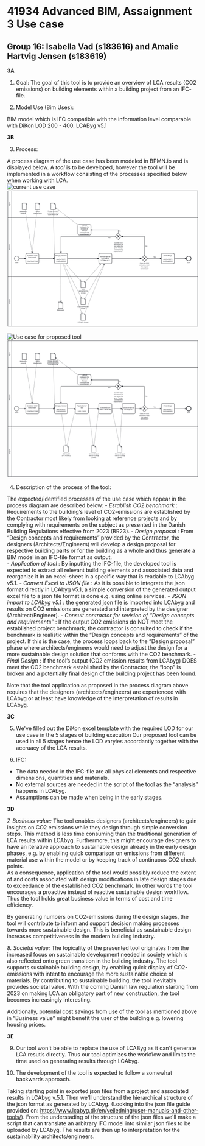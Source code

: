 # 41934 Advanced BIM, Assaignment 3 Use case
## Group 16: Isabella Vad (s183616) and Amalie Hartvig Jensen (s183619)

**3A**

1. Goal: The goal of this tool is to provide an overview of LCA results (CO2 emissions) on building elements within a building project from an IFC- file.

2. Model Use (Bim Uses):  

BIM model which is IFC compatible with the information level comparable with DiKon LOD 200 - 400. 
LCAByg v5.1

**3B**

3. Process: 
 
A process diagram of the use case has been modeled in BPMN.io and is displayed below. 
A *tool* is to be developed, however the tool will be implemented in a workflow consisting of the processes specified below when working with LCA.  
![current use case](diagram_before)
<img src=" diagram_before.svg">

![Use case for proposed tool](diagram_tool)
<img src=" diagram_tool.svg">

4. Description of the process of the tool:

The expected/identified processes of the use case which appear in the process diagram are described below:
*- Establish CO2 benchmark* : Requirements to the building’s level of CO2-emissions are established by the Contractor most likely from looking at reference projects and by complying with requirements on the subject as presented in the Danish Building Regulations effective from 2023 (BR23). 
*- Design proposal* : From “Design concepts and requirements” provided by the Contractor, the designers (Architects/Engineers) will develop a design proposal for respective building parts or for the building as a whole and thus generate a BIM model in an IFC-file format as output.  
*- Application of tool* : By inputting the IFC-file, the developed tool is expected to extract all relevant building elements and associated data and reorganize it in an excel-sheet in a specific way that is readable to LCAbyg v5.1.
*- Convert Excel to JSON file* : As it is possible to integrate the json format directly in LCAbyg v5.1, a simple conversion of the generated output excel file to a json file format is done e.g. using online services.
*- JSON import to LCAbyg v5.1* : the generated json file is imported into LCAbyg and results on CO2 emissions are generated and interpreted by the designer (Architect/Engineer). 
*- Consult contractor for revision of “Design concepts and requirements”* : If the output CO2 emissions do NOT meet the established project benchmark, the contractor is consulted to check if the benchmark is realistic within the “Design concepts and requirements” of the project. If this is the case, the process loops back to the “Design proposal” phase where architects/engineers would need to adjust the design for a more sustainable design solution that conforms with the CO2 benchmark. 
*- Final Design* : If the tool’s output (CO2 emission results from LCAbyg) DOES meet the CO2 benchmark established by the Contractor, the “loop” is broken and a potentially final design of the building project has been found. 

Note that the tool application as proposed in the process diagram above requires that the designers (architects/engineers) are experienced with LCAbyg or at least have knowledge of the interpretation of results in LCAbyg. 

**3C** 

5. We've filled out the DiKon excel template with the required LOD for our use case in the 5 stages of building execution 
Our proposed tool can be used in all 5 stages hence the LOD varyies accordantly together with the accruacy of the LCA results. 

6. IFC: 
- The data needed in the IFC-file are all physical elements and respective dimensions, quantities and materials. 
- No external sources are needed in the script of the tool as the “analysis” happens in LCAbyg. 
- Assumptions can be made when being in the early stages. 


**3D**

*7. Business value:* 
The tool enables designers (architects/engineers) to gain insights on CO2 emissions while they design through simple conversion steps.
This method is less time consuming than the traditional generation of LCA results within LCAbyg. 
Furthermore, this might encourage designers to have an iterative approach to sustainable design already in the early design phases, e.g. by enabling quick comparison on emissions from different material use within the model or by keeping track of continuous CO2 check points.  
As a consequence, application of the tool would possibly reduce the extent of and costs associated with design modifications in late design stages due to exceedance of the established CO2 benchmark. In other words the tool encourages a proactive instead of reactive sustainable design workflow. 
Thus the tool holds great business value in terms of cost and time efficiency.

By generating numbers on CO2-emissions during the design stages, the tool will contribute to inform and support decision making processes towards more sustainable design. This is beneficial as sustainable design increases competitiveness in the modern building industry. 

*8. Societal value:* 
The topicality of the presented tool originates from the increased focus on sustainable development needed in society which is also reflected onto green transition in the building industry. 
The tool supports sustainable building design, by enabling quick display of CO2-emissions with intent to encourage the more sustainable choice of materials.
By contributing to sustainable building, the tool inevitably provides societal value.
With the coming Danish law regulation starting from 2023 on making LCA an obligatory part of new construction, the tool becomes increasingly interesting.

Additionally, potential cost savings from use of the tool as mentioned above in “Business value” might benefit the user of the building e.g. lowering housing prices.  

**3E**


9. Our tool won't be able to replace the use of LCAByg as it can't generate LCA resutls directly. Thus our tool optimizes the workflow and limits the time used on generating results through LCAbyg. 


10. The development of the tool is expected to follow a somewhat backwards approach. 

Taking starting point in exported json files from a project and associated results in LCAbyg v.5.1. Then we'll understand the hierarchical structure of the json format as generated by LCAbyg. (Looking into the json file guide provided on: https://www.lcabyg.dk/en/vejledning/user-manuals-and-other-tools/). 
From the understading of the structure of the json files we'll make a script that can translate an arbitrary IFC model into similar json files to be uploaded by LCAbyg.
The results are then up to interpretation for the sustainability architects/engineers. 
